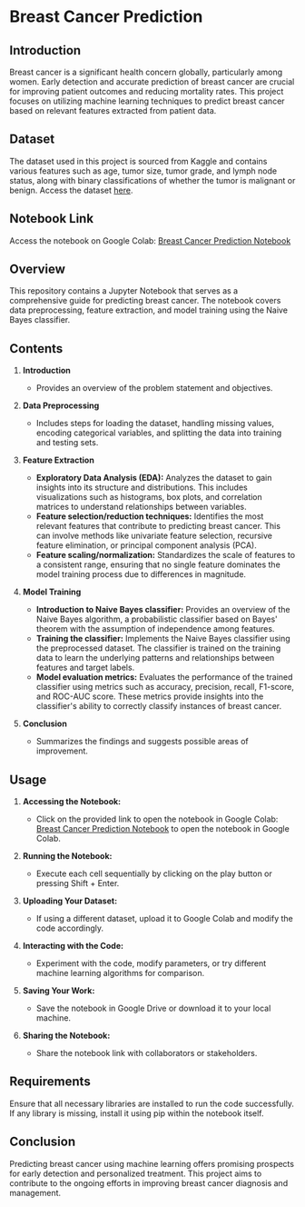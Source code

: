# Breast Cancer Prediction

## Introduction
Breast cancer is a significant health concern globally, particularly among women. Early detection and accurate prediction of breast cancer are crucial for improving patient outcomes and reducing mortality rates. This project focuses on utilizing machine learning techniques to predict breast cancer based on relevant features extracted from patient data.

## Dataset
The dataset used in this project is sourced from Kaggle and contains various features such as age, tumor size, tumor grade, and lymph node status, along with binary classifications of whether the tumor is malignant or benign. Access the dataset [here](https://www.kaggle.com/datasets/yasserh/breast-cancer-dataset?resource=download).

## Notebook Link
Access the notebook on Google Colab: [Breast Cancer Prediction Notebook](https://colab.research.google.com/drive/1mEpYbF2nMAOe19Mugwdgb4KMmbe2WPpE#scrollTo=8SAXd7s6og3g)

## Overview
This repository contains a Jupyter Notebook that serves as a comprehensive guide for predicting breast cancer. The notebook covers data preprocessing, feature extraction, and model training using the Naive Bayes classifier.

## Contents
1. **Introduction**
   - Provides an overview of the problem statement and objectives.
   
2. **Data Preprocessing**
   - Includes steps for loading the dataset, handling missing values, encoding categorical variables, and splitting the data into training and testing sets.
   
3. **Feature Extraction**
     - **Exploratory Data Analysis (EDA):** Analyzes the dataset to gain insights into its structure and distributions. This includes visualizations such as histograms, box plots, and correlation matrices to understand relationships between variables.
      - **Feature selection/reduction techniques:** Identifies the most relevant features that contribute to predicting breast cancer. This can involve methods like univariate feature selection, recursive feature elimination, or principal component analysis (PCA).
      - **Feature scaling/normalization:** Standardizes the scale of features to a consistent range, ensuring that no single feature dominates the model training process due to differences in magnitude.
   
4. **Model Training**
     - **Introduction to Naive Bayes classifier:** Provides an overview of the Naive Bayes algorithm, a probabilistic classifier based on Bayes' theorem with the assumption of independence among features.
   - **Training the classifier:** Implements the Naive Bayes classifier using the preprocessed dataset. The classifier is trained on the training data to learn the underlying patterns and relationships between features and target labels.
   - **Model evaluation metrics:** Evaluates the performance of the trained classifier using metrics such as accuracy, precision, recall, F1-score, and ROC-AUC score. These metrics provide insights into the classifier's ability to correctly classify instances of breast cancer.

   
5. **Conclusion**
   - Summarizes the findings and suggests possible areas of improvement.

## Usage
1. **Accessing the Notebook:**
   - Click on the provided link to open the notebook in Google Colab: [Breast Cancer Prediction Notebook](https://colab.research.google.com/drive/1mEpYbF2nMAOe19Mugwdgb4KMmbe2WPpE#scrollTo=8SAXd7s6og3g) to open the notebook in Google Colab.

2. **Running the Notebook:**
   - Execute each cell sequentially by clicking on the play button or pressing Shift + Enter.

3. **Uploading Your Dataset:**
   - If using a different dataset, upload it to Google Colab and modify the code accordingly.

4. **Interacting with the Code:**
   - Experiment with the code, modify parameters, or try different machine learning algorithms for comparison.

5. **Saving Your Work:**
   - Save the notebook in Google Drive or download it to your local machine.

6. **Sharing the Notebook:**
   - Share the notebook link with collaborators or stakeholders.

## Requirements
Ensure that all necessary libraries are installed to run the code successfully. If any library is missing, install it using pip within the notebook itself.

## Conclusion
Predicting breast cancer using machine learning offers promising prospects for early detection and personalized treatment. This project aims to contribute to the ongoing efforts in improving breast cancer diagnosis and management.


